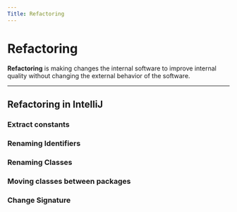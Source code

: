 ```yaml
---
Title: Refactoring
---
```


# Refactoring

**Refactoring** is making changes the internal software to improve internal quality without changing the external behavior of the software.

---

## Refactoring in IntelliJ

### Extract constants

### Renaming Identifiers

### Renaming Classes

### Moving classes between packages

### Change Signature

